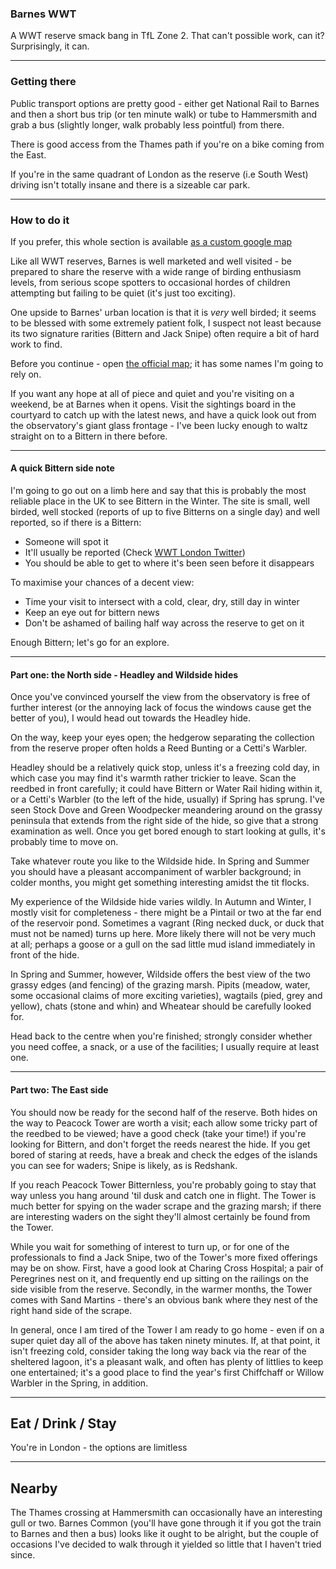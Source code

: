 ### Barnes WWT

A WWT reserve smack bang in TfL Zone 2. That can't possible work, can
it? Surprisingly, it can.

---
### Getting there

Public transport options are pretty good - either get National Rail to
Barnes and then a short bus trip (or ten minute walk) or tube to
Hammersmith and grab a bus (slightly longer, walk probably less
pointful) from there.

There is good access from the Thames path if you're on a bike coming
from the East.

If you're in the same quadrant of London as the reserve (i.e South
West) driving isn't totally insane and there is a sizeable car park.

---
### How to do it

If you prefer, this whole section is available
[as a custom google map](https://drive.google.com/open?id=1hea4aGqt_3IZi8UkvRKxQV5i4JbYw_q_&usp=sharing)

Like all WWT reserves, Barnes is well marketed and well visited - be
prepared to share the reserve with a wide range of birding enthusiasm
levels, from serious scope spotters to occasional hordes of children
attempting but failing to be quiet (it's just too exciting).

One upside to Barnes' urban location is that it is _very_ well birded;
it seems to be blessed with some extremely patient folk, I suspect not
least because its two signature rarities (Bittern and Jack Snipe)
often require a bit of hard work to find.

Before you continue - open [the official
map](https://www.wwt.org.uk/userfiles/images/Centre%20maps/WWTLondon-MAP.jpg);
it has some names I'm going to rely on.

If you want any hope at all of piece and quiet and you're visiting on
a weekend, be at Barnes when it opens. Visit the sightings board in
the courtyard to catch up with the latest news, and have a quick look
out from the observatory's giant glass frontage - I've been lucky
enough to waltz straight on to a Bittern in there before.

---
#### A quick Bittern side note

I'm going to go out on a limb here and say that this is probably the
most reliable place in the UK to see Bittern in the Winter. The site
is small, well birded, well stocked (reports of up to five Bitterns on
a single day) and well reported, so if there is a Bittern:

  * Someone will spot it
  * It'll usually be reported (Check [WWT London Twitter](https://twitter.com/wwtlondon?lang=en))
  * You should be able to get to where it's been seen before it disappears

To maximise your chances of a decent view:

  * Time your visit to intersect with a cold, clear, dry, still day in winter
  * Keep an eye out for bittern news
  * Don't be ashamed of bailing half way across the reserve to get on it

Enough Bittern; let's go for an explore.

---
#### Part one: the North side - Headley and Wildside hides

Once you've convinced yourself the view from the observatory is free
of further interest (or the annoying lack of focus the windows cause
get the better of you), I would head out towards the Headley hide.

On the way, keep your eyes open; the hedgerow separating the
collection from the reserve proper often holds a Reed Bunting or a
Cetti's Warbler.

Headley should be a relatively quick stop, unless it's a freezing cold
day, in which case you may find it's warmth rather trickier to
leave. Scan the reedbed in front carefully; it could have Bittern or
Water Rail hiding within it, or a Cetti's Warbler (to the left of the
hide, usually) if Spring has sprung. I've seen Stock Dove and Green
Woodpecker meandering around on the grassy peninsula that extends from
the right side of the hide, so give that a strong examination as
well. Once you get bored enough to start looking at gulls, it's
probably time to move on.

Take whatever route you like to the Wildside hide. In Spring and
Summer you should have a pleasant accompaniment of warbler background;
in colder months, you might get something interesting amidst the tit
flocks.

My experience of the Wildside hide varies wildly. In Autumn and
Winter, I mostly visit for completeness - there might be a Pintail or
two at the far end of the reservoir pond. Sometimes a vagrant (Ring
necked duck, or duck that must not be named) turns up here. More
likely there will not be very much at all; perhaps a goose or a gull
on the sad little mud island immediately in front of the hide.

In Spring and Summer, however, Wildside offers the best view of the two
grassy edges (and fencing) of the grazing marsh. Pipits (meadow,
water, some occasional claims of more exciting varieties), wagtails
(pied, grey and yellow), chats (stone and whin) and Wheatear should be
carefully looked for.

Head back to the centre when you're finished; strongly consider
whether you need coffee, a snack, or a use of the facilities; I
usually require at least one.

---
#### Part two: The East side

You should now be ready for the second half of the reserve. Both hides
on the way to Peacock Tower are worth a visit; each allow some tricky
part of the reedbed to be viewed; have a good check (take your time!)
if you're looking for Bittern, and don't forget the reeds nearest the
hide. If you get bored of staring at reeds, have a break and check the
edges of the islands you can see for waders; Snipe is likely, as is
Redshank.

If you reach Peacock Tower Bitternless, you're probably going to stay
that way unless you hang around 'til dusk and catch one in flight. The
Tower is much better for spying on the wader scrape and the grazing
marsh; if there are interesting waders on the sight they'll almost
certainly be found from the Tower.

While you wait for something of interest to turn up, or for one of the
professionals to find a Jack Snipe, two of the Tower's more fixed
offerings may be on show. First, have a good look at Charing Cross
Hospital; a pair of Peregrines nest on it, and frequently end up
sitting on the railings on the side visible from the
reserve. Secondly, in the warmer months, the Tower comes with Sand
Martins - there's an obvious bank where they nest of the right hand
side of the scrape.

In general, once I am tired of the Tower I am ready to go home - even
if on a super quiet day all of the above has taken ninety minutes. If,
at that point, it isn't freezing cold, consider taking the long way
back via the rear of the sheltered lagoon, it's a pleasant walk, and
often has plenty of littlies to keep one entertained; it's a good
place to find the year's first Chiffchaff or Willow Warbler in the
Spring, in addition.

---
## Eat / Drink / Stay

You're in London - the options are limitless

---
## Nearby

The Thames crossing at Hammersmith can occasionally have an
interesting gull or two. Barnes Common (you'll have gone through it if
you got the train to Barnes and then a bus) looks like it ought to be
alright, but the couple of occasions I've decided to walk through it
yielded so little that I haven't tried since.